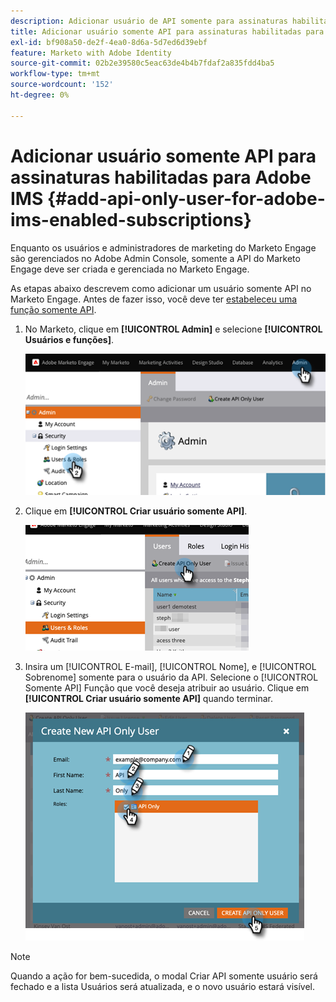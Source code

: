 ```yaml
---
description: Adicionar usuário de API somente para assinaturas habilitadas para Adobe IMS - Documentação do Marketo - Documentação do produto
title: Adicionar usuário somente API para assinaturas habilitadas para Adobe IMS
exl-id: bf908a50-de2f-4ea0-8d6a-5d7ed6d39ebf
feature: Marketo with Adobe Identity
source-git-commit: 02b2e39580c5eac63de4b4b7fdaf2a835fdd4ba5
workflow-type: tm+mt
source-wordcount: '152'
ht-degree: 0%

---
```


# Adicionar usuário somente API para assinaturas habilitadas para Adobe IMS {#add-api-only-user-for-adobe-ims-enabled-subscriptions}

Enquanto os usuários e administradores de marketing do Marketo Engage são gerenciados no Adobe Admin Console, somente a API do Marketo Engage deve ser criada e gerenciada no Marketo Engage.

As etapas abaixo descrevem como adicionar um usuário somente API no Marketo Engage. Antes de fazer isso, você deve ter [estabeleceu uma função somente API](/help/marketo/product-docs/administration/users-and-roles/create-an-api-only-user-role.md).

1. No Marketo, clique em **[!UICONTROL Admin]** e selecione **[!UICONTROL Usuários e funções]**.

   ![](assets/add-api-only-user-for-adobe-ims-1.png)

1. Clique em **[!UICONTROL Criar usuário somente API]**.

   ![](assets/add-api-only-user-for-adobe-ims-2.png)

1. Insira um [!UICONTROL E-mail], [!UICONTROL Nome], e [!UICONTROL Sobrenome] somente para o usuário da API. Selecione o [!UICONTROL Somente API] Função que você deseja atribuir ao usuário. Clique em **[!UICONTROL Criar usuário somente API]** quando terminar.

   ![](assets/add-api-only-user-for-adobe-ims-3.png)

>[!NOTE]
>
>Quando a ação for bem-sucedida, o modal Criar API somente usuário será fechado e a lista Usuários será atualizada, e o novo usuário estará visível.
